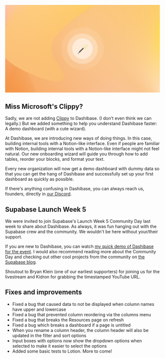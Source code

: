 ![Improved onboarding](../assets/onboarding-dashboard.png)

## Miss Microsoft's Clippy?

Sadly, we are not adding [Clippy](https://www.theverge.com/2021/7/14/22577468/microsoft-office-clippy-emoji-tweet-likes) to Dashibase. (I don't even think we can legally.) But we added something to help you understand Dashibase faster: A demo dashboard (with a cute wizard).

At Dashibase, we are introducing new ways of doing things. In this case, building internal tools with a Notion-like interface. Even if people are familiar with Notion, building internal tools with a Notion-like interface might not feel natural. Our new onboarding wizard will guide you through how to add tables, reorder your blocks, and format your text.

Every new organization will now get a demo dashboard with dummy data so that you can get the hang of Dashibase and successfully set up your first dashboard as quickly as possible. 

If there's anything confusing in Dashibase, you can always reach us, founders, directly in [our Discord](https://discord.gg/crhDFYvbbq).

## Supabase Launch Week 5

We were invited to join Supabase's Launch Week 5 Community Day last week to share about Dashibase. As always, it was fun hanging out with the Supabase crew and the community. We wouldn't be here without your/their support.

If you are new to Dashibase, you can watch [my quick demo of Dashibase for the event](https://supabase.com/blog/launch-week-5-community-day). I would also recommend reading more about the Community Day and checking out other cool projects from the community on [the Supabase blog](https://supabase.com/blog/launch-week-5-community-day).

Shoutout to Bryan Klein (one of our earliest supporters) for joining us for the livestream and Kidron for grabbing the timestamped YouTube URL.

## Fixes and improvements

- Fixed a bug that caused data to not be displayed when column names have upper and lowercase
- Fixed a bug that prevented column reordering via the columns menu
- Fixed a bug that breaks the Resources page on refresh
- Fixed a bug which breaks a dashboard if a page is untitled
- When you rename a column header, the column header will also be updated in the filter and sort options
- Input boxes with options now show the dropdown options when selected to make it easier to select the options
- Added some basic tests to Lotion. More to come! 